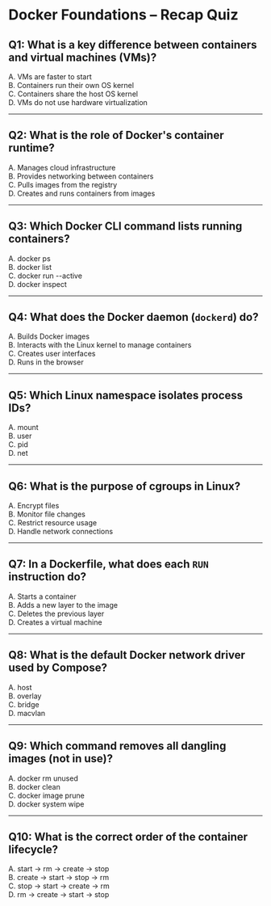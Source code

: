 # Docker Foundations – Recap Quiz

## Q1: What is a key difference between containers and virtual machines (VMs)?
A. VMs are faster to start  
B. Containers run their own OS kernel  
C. Containers share the host OS kernel  
D. VMs do not use hardware virtualization  

---

## Q2: What is the role of Docker's container runtime?
A. Manages cloud infrastructure  
B. Provides networking between containers  
C. Pulls images from the registry  
D. Creates and runs containers from images  

---

## Q3: Which Docker CLI command lists running containers?
A. docker ps   
B. docker list  
C. docker run --active  
D. docker inspect  

---

## Q4: What does the Docker daemon (`dockerd`) do?
A. Builds Docker images  
B. Interacts with the Linux kernel to manage containers   
C. Creates user interfaces  
D. Runs in the browser  

---

## Q5: Which Linux namespace isolates process IDs?
A. mount  
B. user  
C. pid   
D. net  

---

## Q6: What is the purpose of cgroups in Linux?
A. Encrypt files  
B. Monitor file changes  
C. Restrict resource usage   
D. Handle network connections  

---

## Q7: In a Dockerfile, what does each `RUN` instruction do?
A. Starts a container  
B. Adds a new layer to the image   
C. Deletes the previous layer  
D. Creates a virtual machine  

---

## Q8: What is the default Docker network driver used by Compose?
A. host  
B. overlay  
C. bridge   
D. macvlan  

---

## Q9: Which command removes all dangling images (not in use)?
A. docker rm unused  
B. docker clean  
C. docker image prune   
D. docker system wipe  

---

## Q10: What is the correct order of the container lifecycle?
A. start → rm → create → stop  
B. create → start → stop → rm  
C. stop → start → create → rm  
D. rm → create → start → stop  

